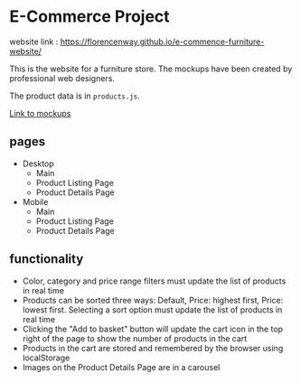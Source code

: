 # E-Commerce Project

website link : https://florencenway.github.io/e-commence-furniture-website/

This is the website for a furniture store. The mockups have been created by professional web designers.

The product data is in `products.js`.

[Link to mockups](https://www.figma.com/file/P6jTYHEAFjm7Dm6d0E9oMr/E_COM)

## pages

- Desktop
    - Main
    - Product Listing Page
    - Product Details Page
- Mobile
    - Main
    - Product Listing Page
    - Product Details Page

## functionality

- Color, category and price range filters must update the list of products in real time
- Products can be sorted three ways: Default, Price: highest first, Price: lowest first. Selecting a sort option must update the list of products in real time
- Clicking the "Add to basket" button will update the cart icon in the top right of the page to show the number of products in the cart
- Products in the cart are stored and remembered by the browser using localStorage
- Images on the Product Details Page are in a carousel

